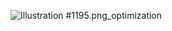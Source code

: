 ![Illustration #1195.png_optimization](https://tvax4.sinaimg.cn/large/008D5oyhly1hpjgi5ln39j36bk3c0qve.jpg)
